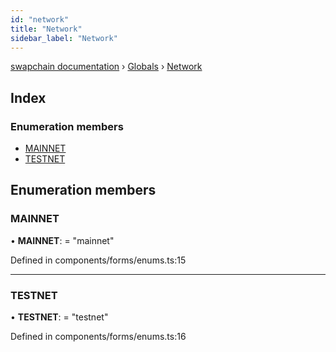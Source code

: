 ```yaml
---
id: "network"
title: "Network"
sidebar_label: "Network"
---
```


[swapchain documentation](../index.md) › [Globals](../globals.md) › [Network](network.md)

## Index

### Enumeration members

- [MAINNET](network.md#mainnet)
- [TESTNET](network.md#testnet)

## Enumeration members

### MAINNET

• **MAINNET**: = "mainnet"

Defined in components/forms/enums.ts:15

---

### TESTNET

• **TESTNET**: = "testnet"

Defined in components/forms/enums.ts:16
